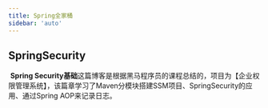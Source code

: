 ```yaml
---
title: Spring全家桶
sidebar: 'auto'
---
```

## SpringSecurity

​	**Spring Security基础**这篇博客是根据黑马程序员的课程总结的，项目为【企业权限管理系统】，该篇章学习了Maven分模块搭建SSM项目、SpringSecurity的应用、通过Spring AOP来记录日志。

